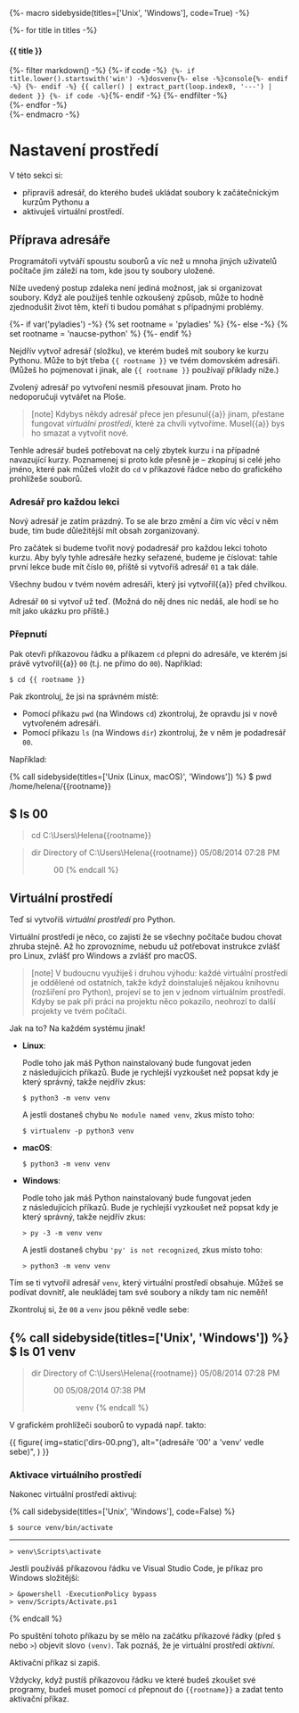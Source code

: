 {%- macro sidebyside(titles=['Unix', 'Windows'], code=True) -%}
    <div class="row side-by-side-commands">
        {%- for title in titles -%}
            <div class="col">
                <h4>{{ title }}</h4>
{%- filter markdown() -%}
{%- if code -%}```
    {%- if title.lower().startswith('win') -%}dosvenv{%- else -%}console{%- endif -%}
{%- endif -%}
{{ caller() | extract_part(loop.index0, '---') | dedent }}
{%- if code -%}```{%- endif -%}
{%- endfilter -%}
            </div>
        {%- endfor -%}
    </div>
{%- endmacro -%}

# Nastavení prostředí

V této sekci si:
* připravíš adresář, do kterého budeš ukládat soubory k začátečnickým kurzům
  Pythonu a
* aktivuješ virtuální prostředí.

## Příprava adresáře

Programátoři vytváří spoustu souborů a víc než u mnoha jiných uživatelů
počítače jim záleží na tom, kde jsou ty soubory uložené.

Níže uvedený postup zdaleka není jediná možnost, jak si organizovat soubory.
Když ale použiješ tenhle ozkoušený způsob,
může to hodně zjednodušit život těm, kteří ti budou pomáhat
s případnými problémy.

{%- if var('pyladies') -%}
{% set rootname = 'pyladies' %}
{%- else -%}
{% set rootname = 'naucse-python' %}
{%- endif %}

Nejdřív vytvoř adresář (složku), ve kterém budeš mít soubory ke kurzu Pythonu.
Může to být třeba `{{ rootname }}` ve tvém domovském adresáři.
(Můžeš ho pojmenovat i jinak, ale `{{ rootname }}` používají příklady níže.)

Zvolený adresář po vytvoření nesmíš přesouvat jinam.
Proto ho nedoporučuji vytvářet na Ploše.

> [note]
> Kdybys někdy adresář přece jen přesunul{{a}} jinam,
> přestane fungovat *virtuální prostředí*, které za chvíli vytvoříme.
> Musel{{a}} bys ho smazat a vytvořit nové.

Tenhle adresář budeš potřebovat na celý zbytek kurzu i na případné
navazující kurzy.
Poznamenej si proto kde přesně je – zkopíruj si celé jeho jméno, které pak
můžeš vložit do `cd` v příkazové řádce nebo do grafického prohlížeše souborů.


### Adresář pro každou lekci

Nový adresář je zatím prázdný.
To se ale brzo změní a čím víc věcí v něm bude, tím bude důležitější
mít obsah zorganizovaný.

Pro začátek si budeme tvořit nový podadresář pro každou lekci tohoto kurzu.
Aby byly tyhle adresáře hezky seřazené, budeme je číslovat:
tahle první lekce bude mít číslo `00`,
příště si vytvoříš adresář `01` a tak dále.

Všechny budou v tvém novém adresáři, který jsi vytvořil{{a}} před chvilkou.

Adresář `00` si vytvoř už teď.
(Možná do něj dnes nic nedáš, ale hodí se ho mít jako ukázku pro příště.)


### Přepnutí

Pak otevři příkazovou řádku a příkazem `cd` přepni do adresáře,
ve kterém jsi právě vytvořil{{a}} `00` (t.j. ne přímo do `00`).
Například:

```console
$ cd {{ rootname }}
```

Pak zkontroluj, že jsi na správném místě:
* Pomocí příkazu `pwd` (na Windows `cd`) zkontroluj,
  že opravdu jsi v nově vytvořeném adresáři.
* Pomocí příkazu `ls` (na Windows `dir`) zkontroluj,
  že v něm je podadresář `00`.

Například:

{% call sidebyside(titles=['Unix (Linux, macOS)', 'Windows']) %}
$ pwd
/home/helena/{{rootname}}

$ ls
00
---
> cd
C:\Users\Helena\{{rootname}}

> dir
 Directory of C:\Users\Helena\{{rootname}}
05/08/2014 07:28 PM <DIR>  00
{% endcall %}


## Virtuální prostředí

Teď si vytvoříš *virtuální prostředí* pro Python.

Virtuální prostředí je něco, co zajistí že se všechny počítače budou
chovat zhruba stejně.
Až ho zprovozníme, nebudu už potřebovat instrukce zvlášť pro Linux,
zvlášť pro Windows a zvlášť pro macOS.

> [note]
> V budoucnu využiješ i druhou výhodu: každé virtuální prostředí je oddělené od
> ostatních, takže když doinstaluješ nějakou knihovnu (rozšíření pro Python),
> projeví se to jen v jednom virtuálním prostředí.
> Kdyby se pak při práci na projektu něco pokazilo, neohrozí to další
> projekty ve tvém počítači.

Jak na to?
Na každém systému jinak!

* **Linux**:

   Podle toho jak máš Python nainstalovaný bude fungovat jeden z následujících
   příkazů.
   Bude je rychlejší vyzkoušet než popsat kdy je který správný,
   takže nejdřív zkus:

   ```console
   $ python3 -m venv venv
   ```

   A jestli dostaneš chybu `No module named venv`, zkus místo toho:

   ```console
   $ virtualenv -p python3 venv
   ```

* **macOS**:

   ```console
   $ python3 -m venv venv
   ```

* **Windows**:

   Podle toho jak máš Python nainstalovaný bude fungovat jeden z následujících
   příkazů.
   Bude je rychlejší vyzkoušet než popsat kdy je který správný,
   takže nejdřív zkus:

   ```doscon
   > py -3 -m venv venv
   ```

   A jestli dostaneš chybu `'py' is not recognized`, zkus místo toho:

   ```doscon
   > python3 -m venv venv
   ```

Tím se ti vytvořil adresář `venv`, který virtuální prostředí obsahuje.
Můžeš se podívat dovnitř, ale neukládej tam své soubory a nikdy tam nic neměň!

Zkontroluj si, že `00` a `venv` jsou pěkně vedle sebe:

{% call sidebyside(titles=['Unix', 'Windows']) %}
$ ls
01
venv
---
> dir
 Directory of C:\Users\Helena\{{rootname}}
05/08/2014 07:28 PM <DIR>  00
05/08/2014 07:38 PM <DIR>  venv
{% endcall %}

V grafickém prohlížeči souborů to vypadá např. takto:

{{ figure(
    img=static('dirs-00.png'),
    alt="(adresáře '00' a 'venv' vedle sebe)",
) }}


### Aktivace virtuálního prostředí

Nakonec virtuální prostředí aktivuj:

{% call sidebyside(titles=['Unix', 'Windows'], code=False) %}
```console
$ source venv/bin/activate
```
---
```doscon
> venv\Scripts\activate
```

Jestli používáš  příkazovou řádku ve Visual Studio Code,
je příkaz pro Windows složitější:
```doscon
> &powershell -ExecutionPolicy bypass
> venv/Scripts/Activate.ps1
```
{% endcall %}

Po spuštění tohoto příkazu by se mělo na začátku příkazové řádky
(před `$` nebo `>`) objevit slovo `(venv)`.
Tak poznáš, že je virtuální prostředí *aktivní*.

Aktivační příkaz si zapiš.

Vždycky, když pustíš příkazovou řádku ve které budeš zkoušet své programy,
budeš muset pomocí `cd` přepnout do `{{rootname}}` a zadat tento
aktivační příkaz.
